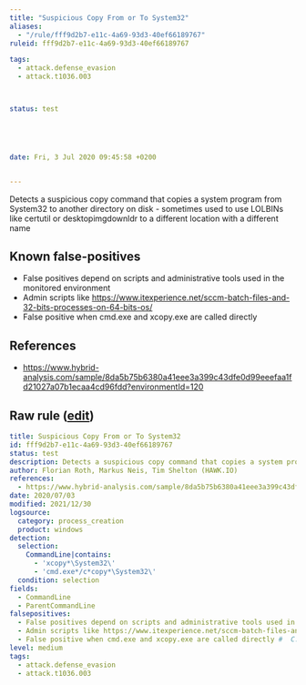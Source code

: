 ```yaml
---
title: "Suspicious Copy From or To System32"
aliases:
  - "/rule/fff9d2b7-e11c-4a69-93d3-40ef66189767"
ruleid: fff9d2b7-e11c-4a69-93d3-40ef66189767

tags:
  - attack.defense_evasion
  - attack.t1036.003



status: test





date: Fri, 3 Jul 2020 09:45:58 +0200


---
```


Detects a suspicious copy command that copies a system program from System32 to another directory on disk - sometimes used to use LOLBINs like certutil or desktopimgdownldr to a different location with a different name

<!--more-->


## Known false-positives

* False positives depend on scripts and administrative tools used in the monitored environment
* Admin scripts like https://www.itexperience.net/sccm-batch-files-and-32-bits-processes-on-64-bits-os/
* False positive when cmd.exe and xcopy.exe are called directly



## References

* https://www.hybrid-analysis.com/sample/8da5b75b6380a41eee3a399c43dfe0d99eeefaa1fd21027a07b1ecaa4cd96fdd?environmentId=120


## Raw rule ([edit](https://github.com/SigmaHQ/sigma/edit/master/rules/windows/process_creation/proc_creation_win_susp_copy_system32.yml))
```yaml
title: Suspicious Copy From or To System32
id: fff9d2b7-e11c-4a69-93d3-40ef66189767
status: test
description: Detects a suspicious copy command that copies a system program from System32 to another directory on disk - sometimes used to use LOLBINs like certutil or desktopimgdownldr to a different location with a different name
author: Florian Roth, Markus Neis, Tim Shelton (HAWK.IO)
references:
  - https://www.hybrid-analysis.com/sample/8da5b75b6380a41eee3a399c43dfe0d99eeefaa1fd21027a07b1ecaa4cd96fdd?environmentId=120
date: 2020/07/03
modified: 2021/12/30
logsource:
  category: process_creation
  product: windows
detection:
  selection:
    CommandLine|contains:
      - 'xcopy*\System32\'
      - 'cmd.exe*/c*copy*\System32\'
  condition: selection
fields:
  - CommandLine
  - ParentCommandLine
falsepositives:
  - False positives depend on scripts and administrative tools used in the monitored environment
  - Admin scripts like https://www.itexperience.net/sccm-batch-files-and-32-bits-processes-on-64-bits-os/
  - False positive when cmd.exe and xcopy.exe are called directly #  C:\Windows\System32\cmd.exe /c copy file1 file2
level: medium
tags:
  - attack.defense_evasion
  - attack.t1036.003

```
